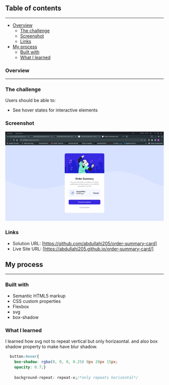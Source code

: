 ## Table of contents
---------
- [Overview](#overview)
  - [The challenge](#the-challenge)
  - [Screenshot](#screenshot)
  - [Links](#links)
- [My process](#my-process)
  - [Built with](#built-with)
  - [What I learned](#what-i-learned)
  

### Overview
----------
### The challenge

Users should be able to:

- See hover states for interactive elements

### Screenshot

![](images/Screenshot%20from%202023-05-30%2022-38-59.png)


### Links

- Solution URL: [https://github.com/abdullahi205/order-summary-card]
- Live Site URL: [https://abdullahi205.github.io/order-summary-card/]

## My process
-------
### Built with

- Semantic HTML5 markup
- CSS custom properties
- Flexbox
- svg 
- box-shadow 



### What I learned
I learned how svg not to repeat vertical but only horizaontal. and also box shadow property to make have blur shadow.



```css
  button:hover{
    box-shadow: rgba(0, 0, 0, 0.25) 0px 20px 15px;
    opacity: 0.7;}

    background-repeat: repeat-x;/*only repeats horizontal*/
```


